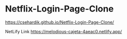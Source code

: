 # Netflix-Login-Page-Clone
https://csehardik.github.io/Netflix-Login-Page-Clone/

NetLify Link
https://melodious-cajeta-4aeac0.netlify.app/
